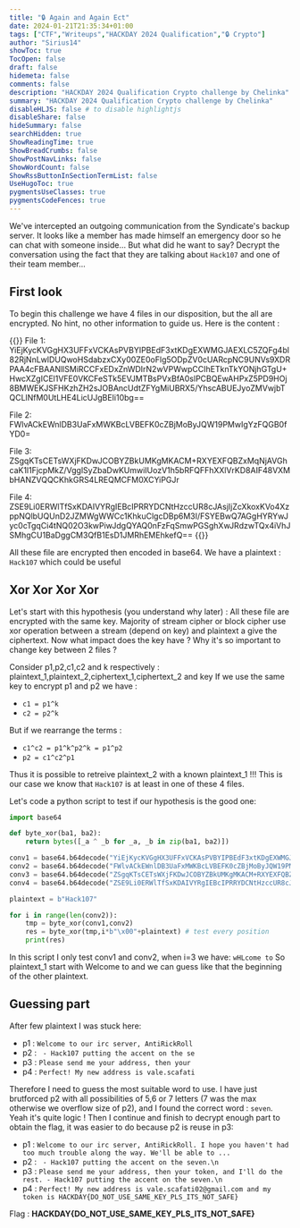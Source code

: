 ```yaml
---
title: "🔒 Again and Again Ect"
date: 2024-01-21T21:35:34+01:00
tags: ["CTF","Writeups","HACKDAY 2024 Qualification","🔒 Crypto"]
author: "Sirius14"
showToc: true
TocOpen: false
draft: false
hidemeta: false
comments: false
description: "HACKDAY 2024 Qualification Crypto challenge by Chelinka"
summary: "HACKDAY 2024 Qualification Crypto challenge by Chelinka"
disableHLJS: false # to disable highlightjs
disableShare: false
hideSummary: false
searchHidden: true
ShowReadingTime: true
ShowBreadCrumbs: false
ShowPostNavLinks: false
ShowWordCount: false
ShowRssButtonInSectionTermList: false
UseHugoToc: true
pygmentsUseClasses: true
pygmentsCodeFences: true
---
```


We've intercepted an outgoing communication from the Syndicate's backup server. It looks like a member has made himself an emergency door so he can chat with someone inside... But what did he want to say? Decrypt the conversation using the fact that they are talking about `Hack107` and one of their team member...

## First look

To begin this challenge we have 4 files in our disposition, but the all are encrypted. No hint, no other information to guide us. Here is the content :

{{<highlight txt>}}
File 1: YiEjKycKVGgHX3UFFxVCKAsPVBYIPBEdF3xtKDgEXWMGJAEXLC5ZQFg4bl82RjNnLwlDUQwoHSdabzxCXy00ZE0oFlg5ODpZV0cUARcpNC9UNVs9XDRPAA4cFBAANllSMiRCCFxEDxZnWDIrN2wVPWwpCCIhETknTkYONjhGTgU+HwcXZgICEl1VFE0VKCFeSTk5EVJMTBsPVxBfA0slPCBQEwAHPxZ5PD9HOj8BMWEKJSFHKzhZH2sJOBAncUdtZFYgMiUBRX5/YhscABUEJyoZMVwjbTQCLlNfM0UtLHE4LicUJgBEIi10bg==

File 2: FWlvACkEWnlDB3UaFxMWKBcLVBEFK0cZBjMoByJQW19PMwIgYzFQGB0fYD0=

File 3: ZSgqKTsCETsWXjFKDwJCOBYZBkUMKgMKACM+RXYEXFQBZxMqNjAVGhcaK1l1FjcpMkZ/VgglSyZbaDwKUmwiIUozV1h5bRFQFFhXXlVrKD8AIF48VXMbHANZVQQCKhkGRS4LREQMCFM0XCYiPGJr

File 4: ZSE9Li0ERWlTfSxKDAIVYRgIEBcIPRRYDCNtHzccUR8cJAsjIjZcXkoxKVo4XzppNQlbUQUnD2JZMWgWWCc1KhkuClgcDBp6M3I/FSYEBwQ7AGgHYRYwJyc0cTgqCi4tNQ02O3kwPiwJdgQYAQ0nFzFqSmwPGSghXwJRdzwTQx4iVhJSMhgCU1BaDggCM3QfB1EsD1JMRhEMEhkefQ==
{{</highlight>}}

All these file are encrypted then encoded in base64. We have a plaintext : `Hack107` which could be useful 

## Xor Xor Xor Xor

Let's start with this hypothesis (you understand why later) : All these file are encrypted with the same key.
Majority of stream cipher or block cipher use xor operation between a stream (depend on key) and plaintext a give the ciphertext. Now what impact does the key have ? Why it's so important to change key between 2 files ?

Consider p1,p2,c1,c2 and k respectively : plaintext_1,plaintext_2,ciphertext_1,ciphertext_2 and key
If we use the same key to encrypt p1 and p2 we have :
- `c1 = p1^k`
- `c2 = p2^k`

But if we rearrange the terms :

- `c1^c2 = p1^k^p2^k = p1^p2`
- `p2 = c1^c2^p1`

Thus it is possible to retreive plaintext_2 with a known plaintext_1 !!!
This is our case we know that `Hack107` is at least in one of these 4 files.

Let's code a python script to test if our hypothesis is the good one:
```py
import base64

def byte_xor(ba1, ba2):
    return bytes([_a ^ _b for _a, _b in zip(ba1, ba2)])

conv1 = base64.b64decode("YiEjKycKVGgHX3UFFxVCKAsPVBYIPBEdF3xtKDgEXWMGJAEXLC5ZQFg4bl82RjNnLwlDUQwoHSdabzxCXy00ZE0oFlg5ODpZV0cUARcpNC9UNVs9XDRPAA4cFBAANllSMiRCCFxEDxZnWDIrN2wVPWwpCCIhETknTkYONjhGTgU+HwcXZgICEl1VFE0VKCFeSTk5EVJMTBsPVxBfA0slPCBQEwAHPxZ5PD9HOj8BMWEKJSFHKzhZH2sJOBAncUdtZFYgMiUBRX5/YhscABUEJyoZMVwjbTQCLlNfM0UtLHE4LicUJgBEIi10bg==")
conv2 = base64.b64decode("FWlvACkEWnlDB3UaFxMWKBcLVBEFK0cZBjMoByJQW19PMwIgYzFQGB0fYD0=")
conv3 = base64.b64decode("ZSgqKTsCETsWXjFKDwJCOBYZBkUMKgMKACM+RXYEXFQBZxMqNjAVGhcaK1l1FjcpMkZ/VgglSyZbaDwKUmwiIUozV1h5bRFQFFhXXlVrKD8AIF48VXMbHANZVQQCKhkGRS4LREQMCFM0XCYiPGJr")
conv4 = base64.b64decode("ZSE9Li0ERWlTfSxKDAIVYRgIEBcIPRRYDCNtHzccUR8cJAsjIjZcXkoxKVo4XzppNQlbUQUnD2JZMWgWWCc1KhkuClgcDBp6M3I/FSYEBwQ7AGgHYRYwJyc0cTgqCi4tNQ02O3kwPiwJdgQYAQ0nFzFqSmwPGSghXwJRdzwTQx4iVhJSMhgCU1BaDggCM3QfB1EsD1JMRhEMEhkefQ==")

plaintext = b"Hack107"

for i in range(len(conv2)):
    tmp = byte_xor(conv1,conv2)
    res = byte_xor(tmp,i*b"\x00"+plaintext) # test every position
    print(res)
```

In this script I only test conv1 and conv2, when i=3 we have: `wHLcome to`
So plaintext_1 start with Welcome to and we can guess like that the beginning of the other plaintext.

## Guessing part

After few plaintext I was stuck here:
- p1 : `Welcome to our irc server, AntiRickRoll`
- p2 : ` - Hack107 putting the accent on the se`
- p3 : `Please send me your address, then your `
- p4 : `Perfect! My new address is vale.scafati`

Therefore I need to guess the most suitable word to use. I have just brutforced p2 with all possibilities of 5,6 or 7 letters (7 was the max otherwise we overflow size of p2), and I found the correct word : `seven`. Yeah it's quite logic !
Then I continue and finish to decrypt enough part to obtain the flag, it was easier to do because p2 is reuse in p3: 
- p1 : `Welcome to our irc server, AntiRickRoll. I hope you haven't had too much trouble along the way. We'll be able to ...`
- p2 : ` - Hack107 putting the accent on the seven.\n`
- p3 : `Please send me your address, then your token, and I'll do the rest. - Hack107 putting the accent on the seven.\n`
- p4 : `Perfect! My new address is vale.scafati02@gmail.com and my token is HACKDAY{DO_NOT_USE_SAME_KEY_PLS_ITS_NOT_SAFE}`

Flag : __HACKDAY{DO_NOT_USE_SAME_KEY_PLS_ITS_NOT_SAFE}__